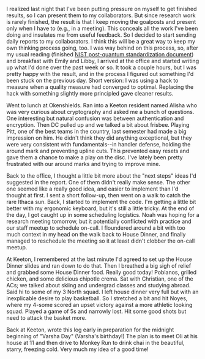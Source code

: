 <!--title: Writing (not code) -->
I realized last night that I've been putting pressure on myself to get finished
results, so I can present them to my collaborators. But since research work is
rarely finished, the result is that I keep moving the goalposts and present only
when I have to (e.g., in a meeting). This conceals all the work I've been doing
and insulates me from useful feedback. So I decided to start sending daily
reports to my collaborators. I think this will be a great way to keep my own
thinking process going, too. I was way behind on this process, so, after my
usual reading (finished [NIST post-quantum standardization
document](https://csrc.nist.gov/publications/detail/nistir/8413/final)) and
breakfast with Emily and Libby, I arrived at the office and started writing up
what I'd done over the past week or so. It took a couple hours, but I was pretty
happy with the result, and in the process I figured out something I'd been stuck
on the previous day. Short version: I was using a hack to measure when a
quality measure had converged to optimal. Replacing the hack with something
slightly more principled gave cleaner results.

Went to lunch at Okenshields. Ran into a Keeton resident named Alisha who was
very curious about cryptography and asked me a bunch of questions. One
interesting but natural confusion was between authentication and encryption.
Then DC pulled up and we talked a bit about frisbee. Playing Pitt, one of the
best teams in the country, last semester had made a big impression on him. He
didn't think they did anything exceptional, but they were very consistent with
fundamentals--in handler defense, holding the around mark and preventing
upline cuts. This prevented easy resets and gave them a chance to make a play on
the disc. I've lately been pretty frustrated with our around marks and trying to
improve mine.

Back to the office, I thought a little bit more about the "next steps" ideas I'd
suggested in the report. One of them didn't really make sense. The other one
seemed like a really good idea, and easier to implement than I'd thought at
first. I sent a short follow-up, then went on a walk to catch the rare Ithaca
sun. Back, I started to implement the code. I'm getting a little bit better with
my ergonomic keyboard, but it's still a little tricky. At the end of the day, I
got caught up in some scheduling logistics. Noah was hoping for a research
meeting tomorrow, but it potentially conflicted with practice and our staff
meetup to schedule on-call. I floundered around a bit with too much context in
my head on the walk back to House Dinner, and finally managed to reschedule the
meeting so it at least didn't clobber the on-call meetup.

At Keeton, I
remembered at the last minute I'd agreed to set up the House Dinner slides and
ran down to do that. Then I breathed a big sigh of relief and grabbed some House
Dinner food. Really good today! Poblanos, grilled chicken, and some delicious
chipotle crema. Sat with Christian, one of the ACs; we talked about skiing and
undergrad classes and studying abroad. Said hi to some of my 3 North squad. I
left house dinner very full but with an inexplicable desire to play basketball.
So I stretched a bit and hit Noyes, where my 4-some scored an upset victory
against a more athletic looking squad. Played a game of 5s and narrowly lost.
Hit some good shots but need to attack the basket more.

Back at Keeton, wrote this log early in preparation for the midnight beginning
of "Varsha Day" (Varsha's birthday!) The plan is to meet Oli at his house at 11
and then drive to Monkey Run to drink chai in the beautiful, starry, freezing
cold. Very much my idea of a good time!
